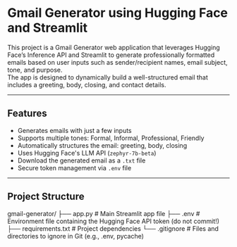 # **Gmail Generator using Hugging Face and Streamlit**

This project is a Gmail Generator web application that leverages Hugging Face’s Inference API and Streamlit to generate professionally formatted emails based on user inputs such as sender/recipient names, email subject, tone, and purpose.  
The app is designed to dynamically build a well-structured email that includes a greeting, body, closing, and contact details.

---

## **Features**

- Generates emails with just a few inputs  
- Supports multiple tones: Formal, Informal, Professional, Friendly  
- Automatically structures the email: greeting, body, closing  
- Uses Hugging Face's LLM API (`zephyr-7b-beta`)  
- Download the generated email as a `.txt` file  
- Secure token management via `.env` file  

---

## **Project Structure**



gmail-generator/
├── app.py # Main Streamlit app file
├── .env # Environment file containing the Hugging Face API token (do not commit!)
├── requirements.txt # Project dependencies
└── .gitignore # Files and directories to ignore in Git (e.g., .env, pycache)

